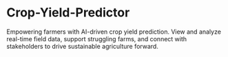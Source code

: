 # Crop-Yield-Predictor
Empowering farmers with AI-driven crop yield prediction. View and analyze real-time field data, support struggling farms, and connect with stakeholders to drive sustainable agriculture forward.
